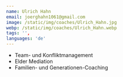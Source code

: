 ```yaml
---
name: Ulrich Hahn
email: joerghahn1061@gmail.com
image: /static/img/coaches/Ulrich_Hahn.jpg
webp: /static/img/coaches/Ulrich_Hahn.webp
tags: '',
languages: 'de'
---
```


<ul><li>Team- und Konfliktmanagement</li><li>Elder Mediation</li><li>Familien- und Generationen-Coaching</li></ul>